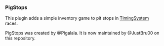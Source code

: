 ### PigStops

This plugin adds a simple inventory game to pit stops in [TimingSystem](https://github.com/Makkuusen/TimingSystem) races.   

PigStops was created by @Pigalala. It is now maintained by @JustBru00 on this repository.   